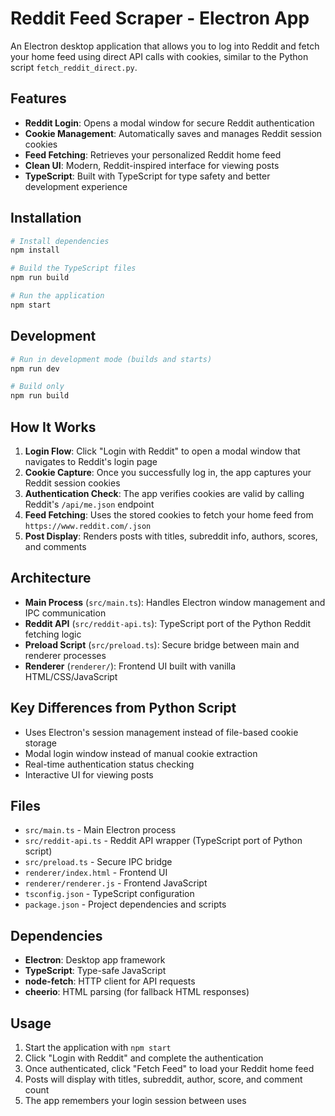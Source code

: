 # Reddit Feed Scraper - Electron App

An Electron desktop application that allows you to log into Reddit and fetch your home feed using direct API calls with cookies, similar to the Python script `fetch_reddit_direct.py`.

## Features

- **Reddit Login**: Opens a modal window for secure Reddit authentication
- **Cookie Management**: Automatically saves and manages Reddit session cookies
- **Feed Fetching**: Retrieves your personalized Reddit home feed
- **Clean UI**: Modern, Reddit-inspired interface for viewing posts
- **TypeScript**: Built with TypeScript for type safety and better development experience

## Installation

```bash
# Install dependencies
npm install

# Build the TypeScript files
npm run build

# Run the application
npm start
```

## Development

```bash
# Run in development mode (builds and starts)
npm run dev

# Build only
npm run build
```

## How It Works

1. **Login Flow**: Click "Login with Reddit" to open a modal window that navigates to Reddit's login page
2. **Cookie Capture**: Once you successfully log in, the app captures your Reddit session cookies
3. **Authentication Check**: The app verifies cookies are valid by calling Reddit's `/api/me.json` endpoint
4. **Feed Fetching**: Uses the stored cookies to fetch your home feed from `https://www.reddit.com/.json`
5. **Post Display**: Renders posts with titles, subreddit info, authors, scores, and comments

## Architecture

- **Main Process** (`src/main.ts`): Handles Electron window management and IPC communication
- **Reddit API** (`src/reddit-api.ts`): TypeScript port of the Python Reddit fetching logic
- **Preload Script** (`src/preload.ts`): Secure bridge between main and renderer processes
- **Renderer** (`renderer/`): Frontend UI built with vanilla HTML/CSS/JavaScript

## Key Differences from Python Script

- Uses Electron's session management instead of file-based cookie storage
- Modal login window instead of manual cookie extraction
- Real-time authentication status checking
- Interactive UI for viewing posts

## Files

- `src/main.ts` - Main Electron process
- `src/reddit-api.ts` - Reddit API wrapper (TypeScript port of Python script)
- `src/preload.ts` - Secure IPC bridge
- `renderer/index.html` - Frontend UI
- `renderer/renderer.js` - Frontend JavaScript
- `tsconfig.json` - TypeScript configuration
- `package.json` - Project dependencies and scripts

## Dependencies

- **Electron**: Desktop app framework
- **TypeScript**: Type-safe JavaScript
- **node-fetch**: HTTP client for API requests
- **cheerio**: HTML parsing (for fallback HTML responses)

## Usage

1. Start the application with `npm start`
2. Click "Login with Reddit" and complete the authentication
3. Once authenticated, click "Fetch Feed" to load your Reddit home feed
4. Posts will display with titles, subreddit, author, score, and comment count
5. The app remembers your login session between uses